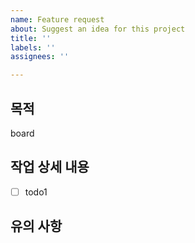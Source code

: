 ```yaml
---
name: Feature request
about: Suggest an idea for this project
title: ''
labels: ''
assignees: ''

---
```


## 목적
board
## 작업 상세 내용
- [ ] todo1

## 유의 사항
